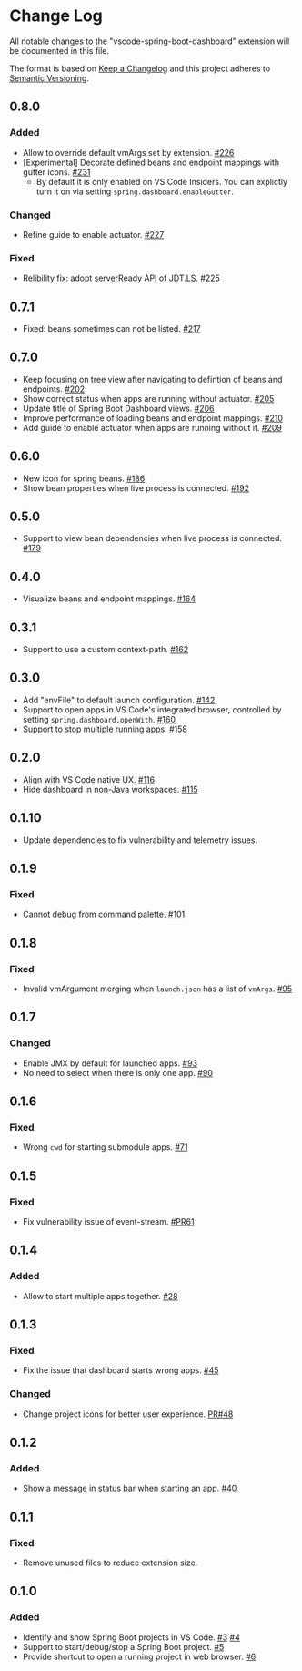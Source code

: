 # Change Log
All notable changes to the "vscode-spring-boot-dashboard" extension will be documented in this file.

The format is based on [Keep a Changelog](http://keepachangelog.com/en/1.0.0/)
and this project adheres to [Semantic Versioning](http://semver.org/spec/v2.0.0.html).

## 0.8.0
### Added
- Allow to override default vmArgs set by extension. [#226](https://github.com/microsoft/vscode-spring-boot-dashboard/pull/226)
- [Experimental] Decorate defined beans and endpoint mappings with gutter icons. [#231](https://github.com/microsoft/vscode-spring-boot-dashboard/pull/231)
  - By default it is only enabled on VS Code Insiders. You can explictly turn it on via setting `spring.dashboard.enableGutter`.

### Changed
- Refine guide to enable actuator. [#227](https://github.com/microsoft/vscode-spring-boot-dashboard/pull/227)

### Fixed
- Relibility fix: adopt serverReady API of JDT.LS. [#225](https://github.com/microsoft/vscode-spring-boot-dashboard/pull/225)

## 0.7.1
- Fixed: beans sometimes can not be listed. [#217](https://github.com/microsoft/vscode-spring-boot-dashboard/pull/217)

## 0.7.0
- Keep focusing on tree view after navigating to defintion of beans and endpoints. [#202](https://github.com/microsoft/vscode-spring-boot-dashboard/pull/202)
- Show correct status when apps are running without actuator. [#205](https://github.com/microsoft/vscode-spring-boot-dashboard/pull/205)
- Update title of Spring Boot Dashboard views. [#206](https://github.com/microsoft/vscode-spring-boot-dashboard/pull/206)
- Improve performance of loading beans and endpoint mappings. [#210](https://github.com/microsoft/vscode-spring-boot-dashboard/pull/210)
- Add guide to enable actuator when apps are running without it. [#209](https://github.com/microsoft/vscode-spring-boot-dashboard/pull/209)

## 0.6.0
- New icon for spring beans. [#186](https://github.com/microsoft/vscode-spring-boot-dashboard/pull/186)
- Show bean properties when live process is connected. [#192](https://github.com/microsoft/vscode-spring-boot-dashboard/pull/192)

## 0.5.0
- Support to view bean dependencies when live process is connected. [#179](https://github.com/microsoft/vscode-spring-boot-dashboard/pull/179)

## 0.4.0
- Visualize beans and endpoint mappings. [#164](https://github.com/microsoft/vscode-spring-boot-dashboard/issues/164)

## 0.3.1
- Support to use a custom context-path. [#162](https://github.com/microsoft/vscode-spring-boot-dashboard/pull/162)

## 0.3.0
- Add "envFile" to default launch configuration. [#142](https://github.com/microsoft/vscode-spring-boot-dashboard/pull/142)
- Support to open apps in VS Code's integrated browser, controlled by setting `spring.dashboard.openWith`. [#160](https://github.com/microsoft/vscode-spring-boot-dashboard/pull/160)
- Support to stop multiple running apps. [#158](https://github.com/microsoft/vscode-spring-boot-dashboard/pull/158)

## 0.2.0
 - Align with VS Code native UX. [#116](https://github.com/microsoft/vscode-spring-boot-dashboard/pull/116)
 - Hide dashboard in non-Java workspaces. [#115](https://github.com/microsoft/vscode-spring-boot-dashboard/pull/115)

## 0.1.10
- Update dependencies to fix vulnerability and telemetry issues.

## 0.1.9
### Fixed
- Cannot debug from command palette. [#101](https://github.com/microsoft/vscode-spring-boot-dashboard/issues/101)

## 0.1.8
### Fixed
- Invalid vmArgument merging when `launch.json` has a list of `vmArgs`. [#95](https://github.com/microsoft/vscode-spring-boot-dashboard/issues/95)

## 0.1.7
### Changed
- Enable JMX by default for launched apps. [#93](https://github.com/microsoft/vscode-spring-boot-dashboard/issues/93)
- No need to select when there is only one app. [#90](https://github.com/microsoft/vscode-spring-boot-dashboard/issues/90)

## 0.1.6
### Fixed
- Wrong `cwd` for starting submodule apps. [#71](https://github.com/microsoft/vscode-spring-boot-dashboard/issues/71)

## 0.1.5
### Fixed
- Fix vulnerability issue of event-stream. [#PR61](https://github.com/Microsoft/vscode-spring-boot-dashboard/pull/61)

## 0.1.4
### Added
- Allow to start multiple apps together. [#28](https://github.com/Microsoft/vscode-spring-boot-dashboard/issues/28)

## 0.1.3
### Fixed
- Fix the issue that dashboard starts wrong apps. [#45](https://github.com/Microsoft/vscode-spring-boot-dashboard/issues/45)

### Changed
- Change project icons for better user experience. [PR#48](https://github.com/Microsoft/vscode-spring-boot-dashboard/pull/48)

## 0.1.2
### Added
- Show a message in status bar when starting an app. [#40](https://github.com/Microsoft/vscode-spring-boot-dashboard/pull/40)

## 0.1.1
### Fixed
- Remove unused files to reduce extension size.

## 0.1.0
### Added
- Identify and show Spring Boot projects in VS Code. [#3](https://github.com/Microsoft/vscode-spring-boot-dashboard/issues/3) [#4](https://github.com/Microsoft/vscode-spring-boot-dashboard/issues/4)
- Support to start/debug/stop a Spring Boot project. [#5](https://github.com/Microsoft/vscode-spring-boot-dashboard/issues/5)
- Provide shortcut to open a running project in web browser. [#6](https://github.com/Microsoft/vscode-spring-boot-dashboard/issues/6)

